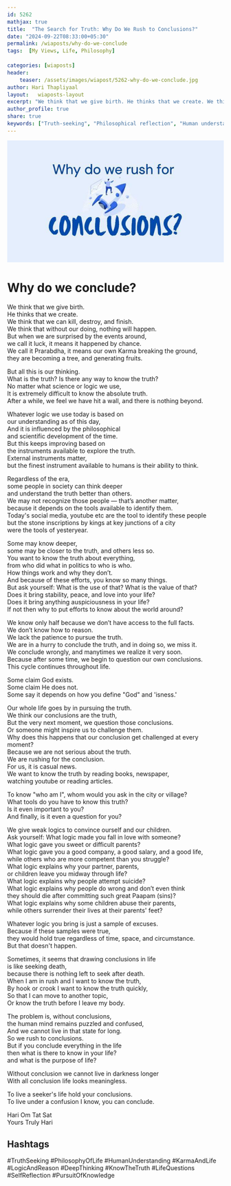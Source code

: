 ```yaml
---
id: 5262 
mathjax: true        
title:  "The Search for Truth: Why Do We Rush to Conclusions?"        
date: "2024-09-22T08:33:00+05:30"        
permalink: /wiaposts/why-do-we-conclude
tags:  [My Views, Life, Philosophy]         
        
categories: [wiaposts] 
header:        
    teaser: /assets/images/wiapost/5262-why-do-we-conclude.jpg        
author: Hari Thapliyaal        
layout:   wiaposts-layout        
excerpt: "We think that we give birth. He thinks that we create. We think that we can kill, destroy, and finish. We think that without our doing, nothing will happen. But when we are surprised by the events around, we call"
author_profile: true        
share: true
keywords: ["Truth-seeking", "Philosophical reflection", "Human understanding", "Logic and reasoning", "Pursuit of knowledge", "Karma and Prarabdha", "Life conclusions", "Human nature", "Knowledge and wisdom", "Self-awareness"]        
---
```

![why do we conclude?](/assets/images/wiapost/5262-why-do-we-conclude.jpg)  
   
# Why do we conclude?    
   
We think that we give birth.   
He thinks that we create.   
We think that we can kill, destroy, and finish.   
We think that without our doing, nothing will happen.   
But when we are surprised by the events around,    
we call it luck, it means it happened by chance.   
We call it Prarabdha, it means our own Karma breaking the ground,    
they are becoming a tree, and generating fruits.   
   
But all this is our thinking.   
What is the truth? Is there any way to know the truth?   
No matter what science or logic we use,   
It is extremely difficult to know the absolute truth.   
After a while, we feel we have hit a wall, and there is nothing beyond.   
   
Whatever logic we use today is based on    
our understanding as of this day,   
And it is influenced by the philosophical    
and scientific development of the time.   
But this keeps improving based on    
the instruments available to explore the truth.   
External instruments matter,    
but the finest instrument available to humans is their ability to think.   
   
Regardless of the era,    
some people in society can think deeper    
and understand the truth better than others.   
We may not recognize those people — that’s another matter,   
because it depends on the tools available to identify them.   
Today's social media, youtube etc are the tool to identify these people   
but the stone inscriptions by kings at key junctions of a city    
were the tools of yesteryear.   
   
Some may know deeper,    
some may be closer to the truth, and others less so.   
You want to know the truth about everything,   
from who did what in politics to who is who.    
How things work and why they don’t.    
And because of these efforts, you know so many things.   
But ask yourself: What is the use of that? What is the value of that?   
Does it bring stability, peace, and love into your life?    
Does it bring anything auspiciousness in your life?   
If not then why to put efforts to know about the world around?   
   
We know only half because we don’t have access to the full facts.   
We don’t know how to reason.   
We lack the patience to pursue the truth.   
We are in a hurry to conclude the truth, and in doing so, we miss it.   
We conclude wrongly, and manytimes we realize it very soon.   
Because after some time, we begin to question our own conclusions.   
This cycle continues throughout life.   
   
Some claim God exists.   
Some claim He does not.   
Some say it depends on how you define "God" and 'isness.'   
   
Our whole life goes by in pursuing the truth.   
We think our conclusions are the truth,   
But the very next moment, we question those conclusions.   
Or someone might inspire us to challenge them.    
Why does this happens that our conclusion get challenged at every moment?   
Because we are not serious about the truth.   
We are rushing for the conclusion.   
For us, it is casual news.   
We want to know the truth by reading books, newspaper,   
watching youtube or reading articles.   
   
To know "who am I", whom would you ask in the city or village?   
What tools do you have to know this truth?   
Is it even important to you?   
And finally, is it even a question for you?   
   
We give weak logics to convince ourself and our children.   
Ask yourself: What logic made you fall in love with someone?   
What logic gave you sweet or difficult parents?   
What logic gave you a good company, a good salary, and a good life,    
while others who are more competent than you struggle?   
What logic explains why your partner, parents,    
or children leave you midway through life?   
What logic explains why people attempt suicide?   
What logic explains why people do wrong and don’t even think    
they should die after committing such great Paapam (sins)?   
What logic explains why some children abuse their parents,    
while others surrender their lives at their parents' feet?   
   
Whatever logic you bring is just a sample of excuses.   
Because if these samples were true,    
they would hold true regardless of time, space, and circumstance.   
But that doesn't happen.   
   
Sometimes, it seems that drawing conclusions in life   
is like seeking death,   
because there is nothing left to seek after death.   
When I am in rush and I want to know the truth,   
By hook or crook I want to know the truth quickly,   
So that I can move to another topic,   
Or know the truth before I leave my body.   
   
The problem is, without conclusions,    
the human mind remains puzzled and confused,   
And we cannot live in that state for long.   
So we rush to conclusions.   
But if you conclude everything in the life    
then what is there to know in your life?    
and what is the purpose of life?   
   
Without conclusion we cannot live in darkness longer   
With all conclusion life looks meaningless.   
   
To live a seeker's life hold your conclusions.   
To live under a confusion I know, you can conclude.   
   
   
Hari Om Tat Sat   
Yours Truly Hari

## Hashtags
#TruthSeeking
#PhilosophyOfLife
#HumanUnderstanding
#KarmaAndLife
#LogicAndReason
#DeepThinking
#KnowTheTruth
#LifeQuestions
#SelfReflection
#PursuitOfKnowledge